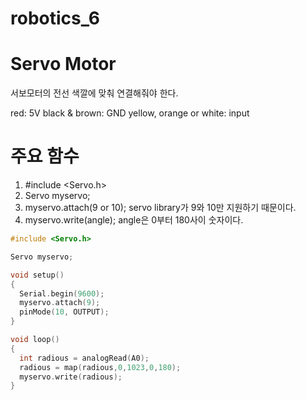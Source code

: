 # robotics_6

# Servo Motor

서보모터의 전선 색깔에 맞춰 연결해줘야 한다.

red: 5V
black & brown: GND
yellow, orange or white: input

# 주요 함수

1. #include <Servo.h>
2. Servo myservo;
3. myservo.attach(9 or 10);
   servo library가 9와 10만 지원하기 때문이다.
4. myservo.write(angle);
   angle은 0부터 180사이 숫자이다.

```c
#include <Servo.h>

Servo myservo;

void setup()
{
  Serial.begin(9600);
  myservo.attach(9);
  pinMode(10, OUTPUT);
}

void loop()
{
  int radious = analogRead(A0);
  radious = map(radious,0,1023,0,180);
  myservo.write(radious);
}
```
